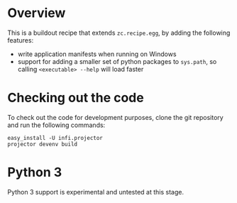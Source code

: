 Overview
========

This is a buildout recipe that extends `zc.recipe.egg`, by adding the following features:

* write application manifests when running on Windows
* support for adding a smaller set of python packages to `sys.path`, so calling `<executable> --help` will load faster


Checking out the code
=====================

To check out the code for development purposes, clone the git repository and run the following commands:

    easy_install -U infi.projector
    projector devenv build

Python 3
========
Python 3 support is experimental and untested at this stage.
